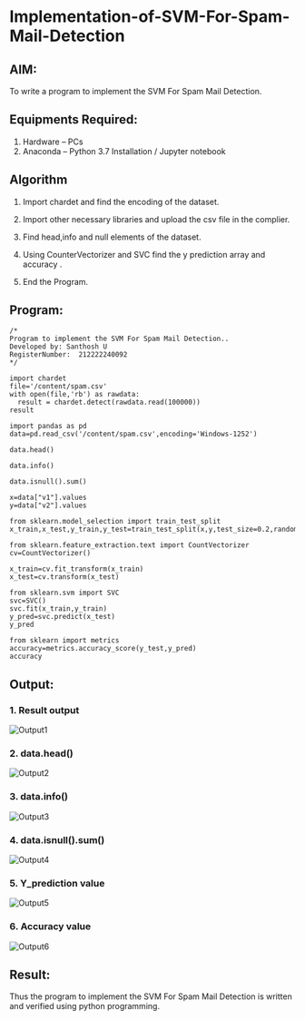 # Implementation-of-SVM-For-Spam-Mail-Detection

## AIM:
To write a program to implement the SVM For Spam Mail Detection.

## Equipments Required:
1. Hardware – PCs
2. Anaconda – Python 3.7 Installation / Jupyter notebook

## Algorithm
1. Import chardet and find the encoding of the dataset.

2. Import other necessary libraries and upload the csv file in the complier.
 
3. Find head,info and null elements of the dataset.

4. Using CounterVectorizer and SVC find the y prediction array and accuracy .

5. End the Program.

## Program:
```
/*
Program to implement the SVM For Spam Mail Detection..
Developed by: Santhosh U
RegisterNumber:  212222240092
*/

import chardet
file='/content/spam.csv'
with open(file,'rb') as rawdata:
  result = chardet.detect(rawdata.read(100000))
result

import pandas as pd
data=pd.read_csv('/content/spam.csv',encoding='Windows-1252')

data.head()

data.info()

data.isnull().sum()

x=data["v1"].values
y=data["v2"].values

from sklearn.model_selection import train_test_split
x_train,x_test,y_train,y_test=train_test_split(x,y,test_size=0.2,random_state=0)

from sklearn.feature_extraction.text import CountVectorizer
cv=CountVectorizer()

x_train=cv.fit_transform(x_train)
x_test=cv.transform(x_test)

from sklearn.svm import SVC
svc=SVC()
svc.fit(x_train,y_train)
y_pred=svc.predict(x_test)
y_pred

from sklearn import metrics
accuracy=metrics.accuracy_score(y_test,y_pred)
accuracy

```

## Output:
### 1. Result output
![Output1](https://github.com/SanthoshUthiraKumar/Implementation-of-SVM-For-Spam-Mail-Detection/assets/119477975/ad56ee08-df9a-4e50-a089-97fb2747afe8)

### 2. data.head()
![Output2](https://github.com/SanthoshUthiraKumar/Implementation-of-SVM-For-Spam-Mail-Detection/assets/119477975/2ae7ea90-b009-4208-80a7-443a885c520f)

### 3. data.info()
![Output3](https://github.com/SanthoshUthiraKumar/Implementation-of-SVM-For-Spam-Mail-Detection/assets/119477975/47f320d3-a20f-4f85-a167-2335fd937f61)

### 4. data.isnull().sum()
![Output4](https://github.com/SanthoshUthiraKumar/Implementation-of-SVM-For-Spam-Mail-Detection/assets/119477975/2ee7a51c-4a40-48ad-88fa-14e831975eb5)

### 5. Y_prediction value
![Output5](https://github.com/SanthoshUthiraKumar/Implementation-of-SVM-For-Spam-Mail-Detection/assets/119477975/c03cca1c-46d5-43b8-b3c3-a3d45ca67237)

### 6. Accuracy value
![Output6](https://github.com/SanthoshUthiraKumar/Implementation-of-SVM-For-Spam-Mail-Detection/assets/119477975/2c68fcb0-0ed3-4d2c-8e49-97932204b1a1)


## Result:
Thus the program to implement the SVM For Spam Mail Detection is written and verified using python programming.
